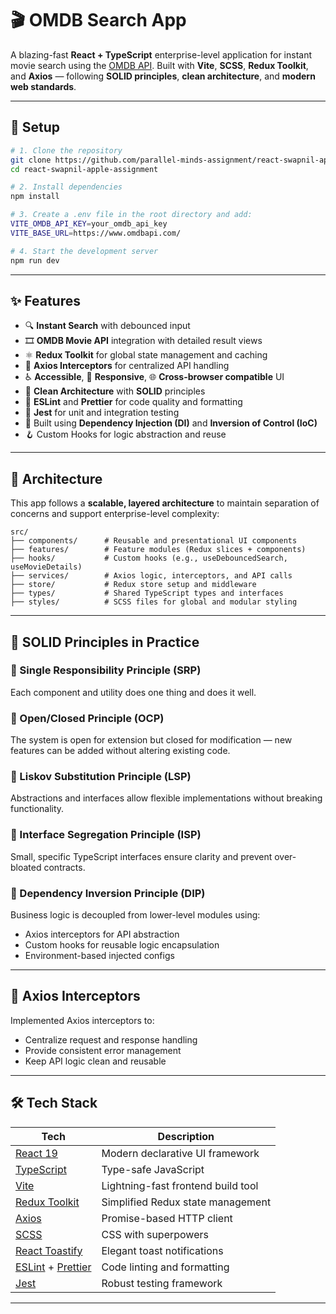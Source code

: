 # 🎬 OMDB Search App

A blazing-fast **React + TypeScript** enterprise-level application for instant movie search using the [OMDB API](https://www.omdbapi.com/). Built with **Vite**, **SCSS**, **Redux Toolkit**, and **Axios** — following **SOLID principles**, **clean architecture**, and **modern web standards**.

---

## 🚀 Setup

```bash
# 1. Clone the repository
git clone https://github.com/parallel-minds-assignment/react-swapnil-apple-assignment.git
cd react-swapnil-apple-assignment

# 2. Install dependencies
npm install

# 3. Create a .env file in the root directory and add:
VITE_OMDB_API_KEY=your_omdb_api_key
VITE_BASE_URL=https://www.omdbapi.com/

# 4. Start the development server
npm run dev
```

---

## ✨ Features

- 🔍 **Instant Search** with debounced input
- 🎞️ **OMDB Movie API** integration with detailed result views
- ⚛️ **Redux Toolkit** for global state management and caching
- 🔄 **Axios Interceptors** for centralized API handling
- ♿ **Accessible**, 📱 **Responsive**, 🌐 **Cross-browser compatible** UI
- 🧠 **Clean Architecture** with **SOLID** principles
- 🧹 **ESLint** and **Prettier** for code quality and formatting
- 🧪 **Jest** for unit and integration testing
- 🧩 Built using **Dependency Injection (DI)** and **Inversion of Control (IoC)**
- 🪝 Custom Hooks for logic abstraction and reuse

---

## 🧱 Architecture

This app follows a **scalable, layered architecture** to maintain separation of concerns and support enterprise-level complexity:

```
src/
├── components/      # Reusable and presentational UI components
├── features/        # Feature modules (Redux slices + components)
├── hooks/           # Custom hooks (e.g., useDebouncedSearch, useMovieDetails)
├── services/        # Axios logic, interceptors, and API calls
├── store/           # Redux store setup and middleware
├── types/           # Shared TypeScript types and interfaces
├── styles/          # SCSS files for global and modular styling
```

---

## 🧠 SOLID Principles in Practice

### 🔹 Single Responsibility Principle (SRP)
Each component and utility does one thing and does it well.

### 🔹 Open/Closed Principle (OCP)
The system is open for extension but closed for modification — new features can be added without altering existing code.

### 🔹 Liskov Substitution Principle (LSP)
Abstractions and interfaces allow flexible implementations without breaking functionality.

### 🔹 Interface Segregation Principle (ISP)
Small, specific TypeScript interfaces ensure clarity and prevent over-bloated contracts.

### 🔹 Dependency Inversion Principle (DIP)
Business logic is decoupled from lower-level modules using:
- Axios interceptors for API abstraction
- Custom hooks for reusable logic encapsulation
- Environment-based injected configs

---

## 🔁 Axios Interceptors

Implemented Axios interceptors to:
- Centralize request and response handling
- Provide consistent error management
- Keep API logic clean and reusable

---

## 🛠️ Tech Stack

| Tech | Description |
|------|-------------|
| [React 19](https://react.dev/) | Modern declarative UI framework |
| [TypeScript](https://www.typescriptlang.org/) | Type-safe JavaScript |
| [Vite](https://vitejs.dev/) | Lightning-fast frontend build tool |
| [Redux Toolkit](https://redux-toolkit.js.org/) | Simplified Redux state management |
| [Axios](https://axios-http.com/) | Promise-based HTTP client |
| [SCSS](https://sass-lang.com/) | CSS with superpowers |
| [React Toastify](https://fkhadra.github.io/react-toastify/) | Elegant toast notifications |
| [ESLint](https://eslint.org/) + [Prettier](https://prettier.io/) | Code linting and formatting |
| [Jest](https://jestjs.io/) | Robust testing framework |

---
